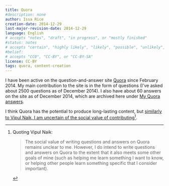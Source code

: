 ```yaml
---
title: Quora
#description: none
author: Issa Rice
creation-date: 2014-12-29
last-major-revision-date: 2014-12-29
language: English
# accepts "notes", "draft", "in progress", or "mostly finished"
#status: notes
# accepts "certain", "highly likely", "likely", "possible", "unlikely", "highly unlikely", "remote", "impossible", "log", "emotional", or "fiction"
#belief: 
# accepts "CC0", "CC-BY", or "CC-BY-SA"
license: CC-BY
tags: quora, content-creation
---
```


I have been active on the question-and-answer site [Quora](https://quora.com) since February 2014.
My main contribution to the site is in the form of questions (I've asked about 2500 questions as of December 2014).
I also have about 60 answers on the site as of December 2014, which are archived here under [My Quora answers]().

I think Quora has the potential to produce long-lasting content, but [similarly to Vipul Naik, I am uncertain of the social value of contributing](http://vipulnaik.com/quora/)[^vipul].

[^vipul]: Quoting Vipul Naik:

    > The social value of writing questions and answers on Quora remains unclear to me. However, I do intend to write questions and answers on Quora to the extent that it also meets some other goals of mine (such as helping me learn something I want to know, or helping other people learn something specific that I consider important).
